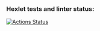### Hexlet tests and linter status:
[![Actions Status](https://github.com/pavelchervonenko/java-project-72/actions/workflows/hexlet-check.yml/badge.svg)](https://github.com/pavelchervonenko/java-project-72/actions)